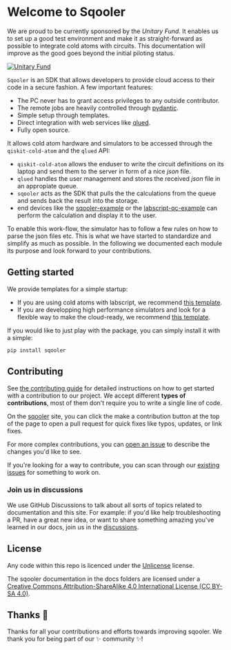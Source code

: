 # Welcome to Sqooler

We are proud to be currently sponsored by the *Unitary Fund*. It enables us to set up a good test environment and make it as straight-forward as possible to integrate cold atoms with circuits. This documentation will improve as the good goes beyond the initial piloting status. 

[![Unitary Fund](https://img.shields.io/badge/Supported%20By-UNITARY%20FUND-brightgreen.svg?style=for-the-badge)](https://unitary.fund) 

`Sqooler` is an SDK that allows developers to provide cloud access to their code in a secure fashion. A few important features:

- The PC never has to grant access privileges to any outside contributor.
- The remote jobs are heavily controlled through [pydantic](https://docs.pydantic.dev/latest/).
- Simple setup through templates.
- Direct integration with web services like [qlued](https://github.com/Alqor-UG/qlued).
- Fully open source.

It allows cold atom hardware and simulators to be accessed through the `qiskit-cold-atom` and the `qlued` API:

- `qiskit-cold-atom` allows the enduser to write the circuit definitions on its laptop and send them to the server in form of a nice *json* file.
- `qlued` handles the user management and stores the received *json* file in an appropiate queue.
- `sqooler` acts as the SDK that pulls the the calculations from the queue and sends back the result into the storage.
- end devices like the [sqooler-example](https://github.com/Alqor-UG/sqooler-example) or the [labscript-qc-example](https://github.com/Alqor-UG/labscript-qc-example) can perform the calculation and display it to the user.

To enable this work-flow, the simulator has to follow a few rules on how to parse the json files etc. This is what we have started to standardize and simplify as much as possible. In the following we documented each module its purpose and look forward to your contributions.

## Getting started

We provide templates for a simple startup:

- If you are using cold atoms with labscript, we recommend [this template](https://github.com/Alqor-UG/labscript-qc-example).
- If you are developping high performance simulators and look for a flexible way to make the cloud-ready, we recommend [this template](https://github.com/Alqor-UG/sqooler-example).

If you would like to just play with the package, you can simply install it with a simple:

```
pip install sqooler
```


## Contributing

See [the contributing guide](docs/contributing.md) for detailed instructions on how to get started with a contribution to our project. We accept different **types of contributions**, most of them don't require you to write a single line of code.

On the [sqooler](https://alqor-ug.github.io/sqooler/) site, you can click the make a contribution button at the top of the page to open a pull request for quick fixes like typos, updates, or link fixes.

For more complex contributions, you can [open an issue](https://github.com/alqor-ug/sqooler/issues) to describe the changes you'd like to see.

If you're looking for a way to contribute, you can scan through our [existing issues](https://github.com/alqor-ug/sqooler/issues) for something to work on. 

### Join us in discussions

We use GitHub Discussions to talk about all sorts of topics related to documentation and this site. For example: if you'd like help troubleshooting a PR, have a great new idea, or want to share something amazing you've learned in our docs, join us in the [discussions](https://github.com/alqor-ug/sqooler/discussions).

## License

Any code within this repo is licenced under the [Unlicense](LICENSE) license.

The sqooler documentation in the docs folders are licensed under a [Creative Commons Attribution-ShareAlike 4.0 International License (CC BY-SA 4.0)](https://creativecommons.org/licenses/by-sa/4.0/).


## Thanks :purple_heart:

Thanks for all your contributions and efforts towards improving sqooler. We thank you for being part of our :sparkles: community :sparkles:!
